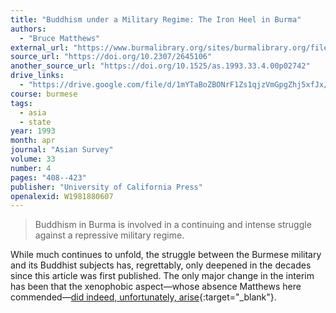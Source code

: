 ```yaml
---
title: "Buddhism under a Military Regime: The Iron Heel in Burma"
authors:
  - "Bruce Matthews"
external_url: "https://www.burmalibrary.org/sites/burmalibrary.org/files/obl/docs09/Buddhism-under-military%2Bregime.pdf"
source_url: "https://doi.org/10.2307/2645106"
another_source_url: "https://doi.org/10.1525/as.1993.33.4.00p02742"
drive_links:
  - "https://drive.google.com/file/d/1mYTaBoZBONrF1Zs1qjzVmGpgZhj5xfJx/view?usp=drivesdk"
course: burmese
tags:
  - asia
  - state
year: 1993
month: apr
journal: "Asian Survey"
volume: 33
number: 4
pages: "408--423"
publisher: "University of California Press"
openalexid: W1981880607
---
```


> Buddhism in Burma is
involved in a continuing and intense struggle against a repressive military regime.

While much continues to unfold, the struggle between the Burmese military and its Buddhist subjects has, regrettably, only deepened in the decades since this article was first published.
The only major change in the interim has been that the xenophobic aspect—whose absence Matthews here commended—[did indeed, unfortunately, arise](https://en.wikipedia.org/wiki/Rohingya_genocide){:target="_blank"}.
